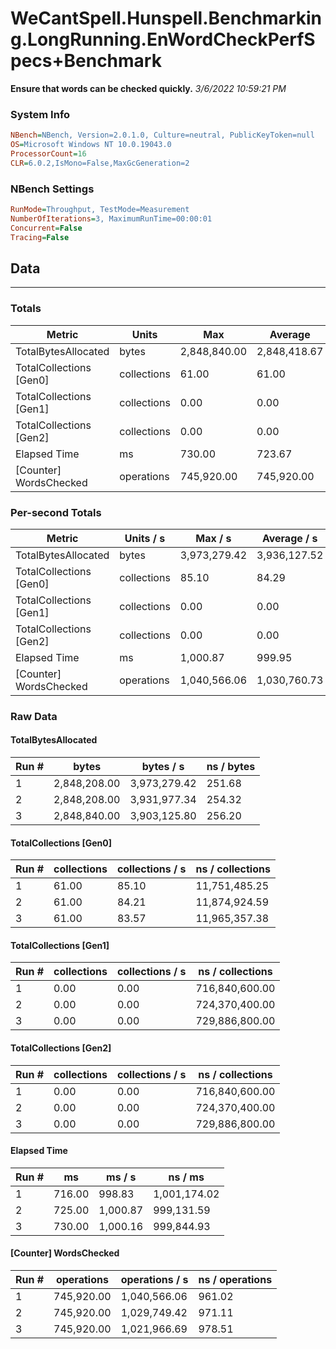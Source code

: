 ﻿# WeCantSpell.Hunspell.Benchmarking.LongRunning.EnWordCheckPerfSpecs+Benchmark
__Ensure that words can be checked quickly.__
_3/6/2022 10:59:21 PM_
### System Info
```ini
NBench=NBench, Version=2.0.1.0, Culture=neutral, PublicKeyToken=null
OS=Microsoft Windows NT 10.0.19043.0
ProcessorCount=16
CLR=6.0.2,IsMono=False,MaxGcGeneration=2
```

### NBench Settings
```ini
RunMode=Throughput, TestMode=Measurement
NumberOfIterations=3, MaximumRunTime=00:00:01
Concurrent=False
Tracing=False
```

## Data
-------------------

### Totals
|          Metric |           Units |             Max |         Average |             Min |          StdDev |
|---------------- |---------------- |---------------- |---------------- |---------------- |---------------- |
|TotalBytesAllocated |           bytes |    2,848,840.00 |    2,848,418.67 |    2,848,208.00 |          364.89 |
|TotalCollections [Gen0] |     collections |           61.00 |           61.00 |           61.00 |            0.00 |
|TotalCollections [Gen1] |     collections |            0.00 |            0.00 |            0.00 |            0.00 |
|TotalCollections [Gen2] |     collections |            0.00 |            0.00 |            0.00 |            0.00 |
|    Elapsed Time |              ms |          730.00 |          723.67 |          716.00 |            7.09 |
|[Counter] WordsChecked |      operations |      745,920.00 |      745,920.00 |      745,920.00 |            0.00 |

### Per-second Totals
|          Metric |       Units / s |         Max / s |     Average / s |         Min / s |      StdDev / s |
|---------------- |---------------- |---------------- |---------------- |---------------- |---------------- |
|TotalBytesAllocated |           bytes |    3,973,279.42 |    3,936,127.52 |    3,903,125.80 |       35,260.47 |
|TotalCollections [Gen0] |     collections |           85.10 |           84.29 |           83.57 |            0.76 |
|TotalCollections [Gen1] |     collections |            0.00 |            0.00 |            0.00 |            0.00 |
|TotalCollections [Gen2] |     collections |            0.00 |            0.00 |            0.00 |            0.00 |
|    Elapsed Time |              ms |        1,000.87 |          999.95 |          998.83 |            1.04 |
|[Counter] WordsChecked |      operations |    1,040,566.06 |    1,030,760.73 |    1,021,966.69 |        9,340.83 |

### Raw Data
#### TotalBytesAllocated
|           Run # |           bytes |       bytes / s |      ns / bytes |
|---------------- |---------------- |---------------- |---------------- |
|               1 |    2,848,208.00 |    3,973,279.42 |          251.68 |
|               2 |    2,848,208.00 |    3,931,977.34 |          254.32 |
|               3 |    2,848,840.00 |    3,903,125.80 |          256.20 |

#### TotalCollections [Gen0]
|           Run # |     collections | collections / s |ns / collections |
|---------------- |---------------- |---------------- |---------------- |
|               1 |           61.00 |           85.10 |   11,751,485.25 |
|               2 |           61.00 |           84.21 |   11,874,924.59 |
|               3 |           61.00 |           83.57 |   11,965,357.38 |

#### TotalCollections [Gen1]
|           Run # |     collections | collections / s |ns / collections |
|---------------- |---------------- |---------------- |---------------- |
|               1 |            0.00 |            0.00 |  716,840,600.00 |
|               2 |            0.00 |            0.00 |  724,370,400.00 |
|               3 |            0.00 |            0.00 |  729,886,800.00 |

#### TotalCollections [Gen2]
|           Run # |     collections | collections / s |ns / collections |
|---------------- |---------------- |---------------- |---------------- |
|               1 |            0.00 |            0.00 |  716,840,600.00 |
|               2 |            0.00 |            0.00 |  724,370,400.00 |
|               3 |            0.00 |            0.00 |  729,886,800.00 |

#### Elapsed Time
|           Run # |              ms |          ms / s |         ns / ms |
|---------------- |---------------- |---------------- |---------------- |
|               1 |          716.00 |          998.83 |    1,001,174.02 |
|               2 |          725.00 |        1,000.87 |      999,131.59 |
|               3 |          730.00 |        1,000.16 |      999,844.93 |

#### [Counter] WordsChecked
|           Run # |      operations |  operations / s | ns / operations |
|---------------- |---------------- |---------------- |---------------- |
|               1 |      745,920.00 |    1,040,566.06 |          961.02 |
|               2 |      745,920.00 |    1,029,749.42 |          971.11 |
|               3 |      745,920.00 |    1,021,966.69 |          978.51 |


